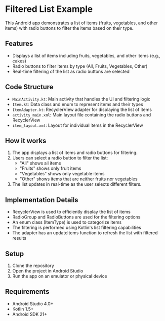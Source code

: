 # Filtered List Example

This Android app demonstrates a list of items (fruits, vegetables, and other items) with radio buttons to filter the items based on their type.

## Features

- Displays a list of items including fruits, vegetables, and other items (e.g., cakes)
- Radio buttons to filter items by type (All, Fruits, Vegetables, Other)
- Real-time filtering of the list as radio buttons are selected

## Code Structure

- `MainActivity.kt`: Main activity that handles the UI and filtering logic
- `Item.kt`: Data class and enum to represent items and their types
- `ItemAdapter.kt`: RecyclerView adapter for displaying the list of items
- `activity_main.xml`: Main layout file containing the radio buttons and RecyclerView
- `item_layout.xml`: Layout for individual items in the RecyclerView

## How it works

1. The app displays a list of items and radio buttons for filtering.
2. Users can select a radio button to filter the list:
   - "All" shows all items
   - "Fruits" shows only fruit items
   - "Vegetables" shows only vegetable items
   - "Other" shows items that are neither fruits nor vegetables
3. The list updates in real-time as the user selects different filters.

## Implementation Details

- RecyclerView is used to efficiently display the list of items
- RadioGroup and RadioButtons are used for the filtering options
- An enum class (ItemType) is used to categorize items
- The filtering is performed using Kotlin's list filtering capabilities
- The adapter has an updateItems function to refresh the list with filtered results

## Setup

1. Clone the repository
2. Open the project in Android Studio
3. Run the app on an emulator or physical device

## Requirements

- Android Studio 4.0+
- Kotlin 1.5+
- Android SDK 21+

